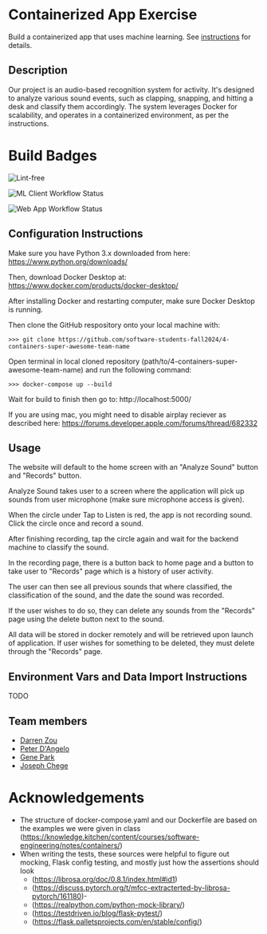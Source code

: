 # Containerized App Exercise

Build a containerized app that uses machine learning. See [instructions](./instructions.md) for details.

## Description

Our project is an audio-based recognition system for activity. It's designed to analyze various sound events, such as clapping, snapping, and hitting a desk and classify them accordingly. The system leverages Docker for scalability, and operates in a containerized environment, as per the instructions.

# Build Badges

![Lint-free](https://github.com/nyu-software-engineering/containerized-app-exercise/actions/workflows/lint.yml/badge.svg)

![ML Client Workflow Status](https://github.com/software-students-fall2024/4-containers-super-awesome-team-name/actions/workflows/ml_client.yml/badge.svg?branch=main)

![Web App Workflow Status](https://github.com/software-students-fall2024/4-containers-super-awesome-team-name/actions/workflows/web_app.yml/badge.svg?branch=main)

## Configuration Instructions

Make sure you have Python 3.x downloaded from here:
https://www.python.org/downloads/

Then, download Docker Desktop at:
https://www.docker.com/products/docker-desktop/

After installing Docker and restarting computer, make sure Docker Desktop is running.

Then clone the GitHub respository onto your local machine with:

```
>>> git clone https://github.com/software-students-fall2024/4-containers-super-awesome-team-name
```

Open terminal in local cloned repository (path/to/4-containers-super-awesome-team-name) and run the following command:
```
>>> docker-compose up --build
```

Wait for build to finish then go to:
http://localhost:5000/

If you are using mac, you might need to disable airplay reciever as described here:
https://forums.developer.apple.com/forums/thread/682332

## Usage

The website will default to the home screen with an "Analyze Sound" button and "Records" button.

Analyze Sound takes user to a screen where the application will pick up sounds from user microphone (make sure microphone access is given).

When the circle under Tap to Listen is red, the app is not recording sound. Click the circle once and record a sound.

After finishing recording, tap the circle again and wait for the backend machine to classify the sound.

In the recording page, there is a button back to home page and a button to take user to "Records" page which is a history of user activity.

The user can then see all previous sounds that where classified, the classification of the sound, and the date the sound was recorded.

If the user wishes to do so, they can delete any sounds from the "Records" page using the delete button next to the sound.

All data will be stored in docker remotely and will be retrieved upon launch of application. If user wishes for something to be deleted, they must delete through the "Records" page.

## Environment Vars and Data Import Instructions

TODO

## Team members

- [Darren Zou](https://github.com/darrenzou)
- [Peter D'Angelo](https://github.com/dangelo729)
- [Gene Park](https://github.com/geneparkmcs)
- [Joseph Chege](https://github.com/JosephChege4)

# Acknowledgements

- The structure of docker-compose.yaml and our Dockerfile are based on the examples we were given in class (https://knowledge.kitchen/content/courses/software-engineering/notes/containers/)
- When writing the tests, these sources were helpful to figure out mocking, Flask config testing, and mostly just how the assertions should look 
    - (https://librosa.org/doc/0.8.1/index.html#id1)
    - (https://discuss.pytorch.org/t/mfcc-extracterted-by-librosa-pytorch/161180)-
    - (https://realpython.com/python-mock-library/)
    - (https://testdriven.io/blog/flask-pytest/)
    - (https://flask.palletsprojects.com/en/stable/config/)